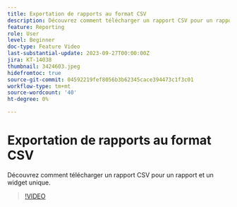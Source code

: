 ```yaml
---
title: Exportation de rapports au format CSV
description: Découvrez comment télécharger un rapport CSV pour un rapport et un widget unique.
feature: Reporting
role: User
level: Beginner
doc-type: Feature Video
last-substantial-update: 2023-09-27T00:00:00Z
jira: KT-14038
thumbnail: 3424603.jpeg
hidefromtoc: true
source-git-commit: 04592219fef8056b3b62345cace394473c1f3c01
workflow-type: tm+mt
source-wordcount: '40'
ht-degree: 0%

---
```



# Exportation de rapports au format CSV

Découvrez comment télécharger un rapport CSV pour un rapport et un widget unique.

>[!VIDEO](https://video.tv.adobe.com/v/3424603/?learn=on)
